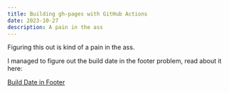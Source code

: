 ```yaml
---
title: Building gh-pages with GitHub Actions
date: 2023-10-27
description: A pain in the ass
---
```

Figuring this out is kind of a pain in the ass.

I managed to figure out the build date in the footer problem, read about it here:

[Build Date in Footer](https://parth.ninja/article/2023/build-date-in-footer.html)
